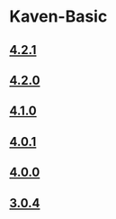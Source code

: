 # Kaven-Basic

## [4.2.1](4.2.1)
## [4.2.0](4.2.0)
## [4.1.0](4.1.0)
## [4.0.1](4.0.1)
## [4.0.0](4.0.0)
## [3.0.4](3.0.4)
